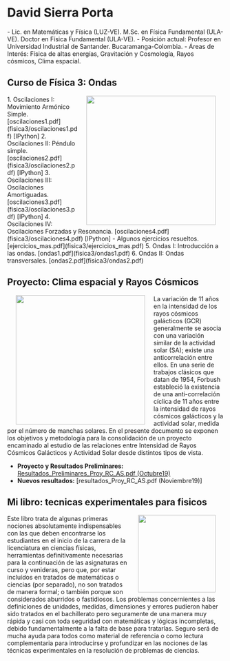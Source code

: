 <h1>David Sierra Porta</h1>
- Lic. en Matemáticas y Física (LUZ-VE). M.Sc. en Física Fundamental (ULA-VE). Doctor en Física Fundamental (ULA-VE).
- Posición actual: Profesor en Universidad Industrial de Santander. Bucaramanga-Colombia.
- Áreas de Interés: Física de altas energías, Gravitación y Cosmología, Rayos cósmicos, Clima espacial.

<h2>Curso de Física 3: Ondas</h2>
<img src="https://www.insidescience.org/sites/default/files/sites/default/files/images/articles/top-images/2019/Waves_topNteaser.jpg" style="float:right" width="300" hspace="20">
1. Oscilaciones I: Movimiento Armónico Simple. [oscilaciones1.pdf](fisica3/oscilaciones1.pdf) [IPython]
2. Oscilaciones II: Péndulo simple. [oscilaciones2.pdf](fisica3/oscilaciones2.pdf) [IPython]
3. Oscilaciones III: Oscilaciones Amortiguadas. [oscilaciones3.pdf](fisica3/oscilaciones3.pdf) [IPython]
4. Oscilaciones IV: Oscilaciones Forzadas y Resonancia. [oscilaciones4.pdf](fisica3/oscilaciones4.pdf) [IPython]
  - Algunos ejercicios resueltos. [ejercicios_mas.pdf](fisica3/ejercicios_mas.pdf)
5. Ondas I: Introducción a las ondas. [ondas1.pdf](fisica3/ondas1.pdf)
6. Ondas II: Ondas transversales. [ondas2.pdf](fisica3/ondas2.pdf)

<h2>Proyecto: Clima espacial y Rayos Cósmicos</h2>
<img src="https://live.staticflickr.com/8314/7931831962_7652860bae_b.jpg" style="float:left" width="300" hspace="20"> La variación de 11 años en la intensidad de los rayos cósmicos galácticos (GCR) generalmente se asocia con una variación similar de la actividad solar (SA); existe una anticorrelación entre ellos. En una serie de trabajos clásicos que datan de 1954, Forbush estableció la existencia de una anti-correlación cíclica de 11 años entre la intensidad de rayos cósmicos galácticos y la actividad solar, medida por el número de manchas solares. En el presente documento se exponen los objetivos y metodología para la consolidación de un proyecto encaminado al estudio de las relaciones entre Intensidad de Rayos Cósmicos Galácticos y Actividad Solar desde distintos tipos de vista.

- **Proyecto y Resultados Preliminares:** [Resultados_Preliminares_Proy_RC_AS.pdf (Octubre19)](Resultados_Preliminares_Proy_RC_AS.pdf)
- **Nuevos resultados:** [resultados_Proy_RC_AS.pdf (Noviembre19)]

<h2>Mi libro: tecnicas experimentales para fisicos</h2>
<img src="https://images-na.ssl-images-amazon.com/images/I/41HgV-STn-L._SX339_BO1,204,203,200_.jpg" style="float:right" width="180" hspace="20"> Este libro trata de algunas primeras nociones absolutamente indispensables con las que deben encontrarse los estudiantes en el inicio de la carrera de la licenciatura en ciencias físicas, herramientas definitivamente necesarias para la continuación de las asignaturas en curso y venideras, pero que, por estar incluídos en tratados de matemáticas o ciencias (por separado), no son tratados de manera formal; o también porque son considerados aburridos o fastidiosos. Los problemas concernientes a las definiciones de unidades, medidas, dimensiones y errores pudieron haber sido tratados en el bachillerato pero seguramente de una manera muy rápida y casi con toda seguridad con matemáticas y lógicas incompletas, debido fundamentalmente a la falta de base para tratarlas. Seguro será de mucha ayuda para todos como material de referencia o como lectura complementaria para introducirse y profundizar en las nociones de las técnicas experimentales en la resolución de problemas de ciencias.
